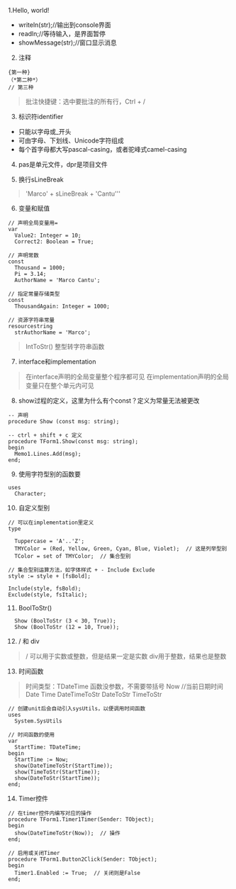 1.Hello, world!
- writeln(str);//输出到console界面
- readln;//等待输入，是界面暂停  
- showMessage(str);//窗口显示消息

2. 注释
```
{第一种}
（*第二种*）
// 第三种

```
> 批注快捷键：选中要批注的所有行，Ctrl + /

3. 标识符identifier
- 只能以字母或_开头
- 可由字母、下划线、Unicode字符组成
- 每个首字母都大写pascal-casing，或者驼峰式camel-casing

4. pas是单元文件，dpr是项目文件

5. 换行sLineBreak
> 'Marco' + sLineBreak + 'Cantu'''

6. 变量和赋值
```
// 声明全局变量用=
var
  Value2: Integer = 10;
  Correct2: Boolean = True;

// 声明常数
const
  Thousand = 1000;
  Pi = 3.14;
  AuthorName = 'Marco Cantu';

// 指定常量存储类型
const
  ThousandAgain: Integer = 1000;

// 资源字符串常量
resourcestring
  strAuthorName = 'Marco';
```
> IntToStr() 整型转字符串函数

7. interface和implementation
> 在interface声明的全局变量整个程序都可见
> 在implementation声明的全局变量只在整个单元内可见

8. show过程的定义，这里为什么有个const？定义为常量无法被更改
```
-- 声明
procedure Show (const msg: string);

-- ctrl + shift + c 定义
procedure TForm1.Show(const msg: string);
begin
  Memo1.Lines.Add(msg);
end;
```

9. 使用字符型别的函数要
```
uses
  Character;
```

10. 自定义型别
```
// 可以在implementation里定义
type

  Tuppercase = 'A'..'Z';
  TMYColor = (Red, Yellow, Green, Cyan, Blue, Violet);  // 这是列举型别
  TColor = set of TMYColor;  // 集合型别

// 集合型别运算方法，如字体样式 + - Include Exclude
style := style + [fsBold];

Include(style, fsBold);
Exclude(style, fsItalic);
```

11. BoolToStr()
```
  Show (BoolToStr (3 < 30, True));
  Show (BoolToStr (12 = 10, True));
```

12. / 和 div
> / 可以用于实数或整数，但是结果一定是实数
> div用于整数，结果也是整数

13. 时间函数
> 时间类型：TDateTime
>  函数没参数，不需要带括号
> Now  //当前日期时间
> Date
> Time
> DateTimeToStr
> DateToStr
> TimeToStr

```
// 创建unit后会自动引入sysUtils，以便调用时间函数
uses
  System.SysUtils

// 时间函数的使用
var
  StartTime: TDateTime;
begin
  StartTime := Now;
  show(DateTimeToStr(StartTime));
  show(TimeToStr(StartTime));
  show(DateToStr(StartTime));
end;
```

14. Timer控件
```
// 在timer控件内编写对应的操作
procedure TForm1.Timer1Timer(Sender: TObject);
begin
  show(DateTimeToStr(Now));  // 操作
end;

// 启用或关闭Timer
procedure TForm1.Button2Click(Sender: TObject);
begin
  Timer1.Enabled := True;  // 关闭则是False
end;
```










